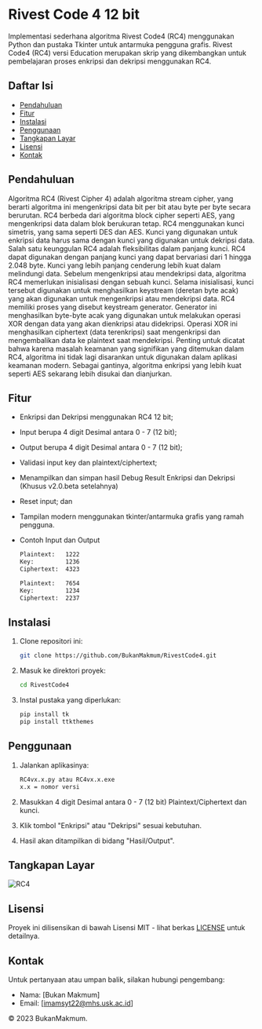 # Rivest Code 4 12 bit
Implementasi sederhana algoritma Rivest Code4 (RC4) menggunakan Python dan pustaka Tkinter untuk antarmuka pengguna grafis. Rivest Code4 (RC4) versi Education merupakan skrip yang dikembangkan untuk pembelajaran proses enkripsi dan dekripsi menggunakan RC4.


## Daftar Isi

- [Pendahuluan](#pendahuluan)
- [Fitur](#fitur)
- [Instalasi](#instalasi)
- [Penggunaan](#penggunaan)
- [Tangkapan Layar](#tangkapan-layar)
- [Lisensi](#lisensi)
- [Kontak](#kontak)

## Pendahuluan

Algoritma RC4 (Rivest Cipher 4) adalah algoritma stream cipher, yang berarti algoritma ini mengenkripsi data bit per bit atau byte per byte secara berurutan. RC4 berbeda dari algoritma block cipher seperti AES, yang mengenkripsi data dalam blok berukuran tetap. RC4 menggunakan kunci simetris, yang sama seperti DES dan AES. Kunci yang digunakan untuk enkripsi data harus sama dengan kunci yang digunakan untuk dekripsi data.
Salah satu keunggulan RC4 adalah fleksibilitas dalam panjang kunci. RC4 dapat digunakan dengan panjang kunci yang dapat bervariasi dari 1 hingga 2.048 byte. Kunci yang lebih panjang cenderung lebih kuat dalam melindungi data. Sebelum mengenkripsi atau mendekripsi data, algoritma RC4 memerlukan inisialisasi dengan sebuah kunci. Selama inisialisasi, kunci tersebut digunakan untuk menghasilkan keystream (deretan byte acak) yang akan digunakan untuk mengenkripsi atau mendekripsi data.
RC4 memiliki proses yang disebut keystream generator. Generator ini menghasilkan byte-byte acak yang digunakan untuk melakukan operasi XOR dengan data yang akan dienkripsi atau didekripsi. Operasi XOR ini menghasilkan ciphertext (data terenkripsi) saat mengenkripsi dan mengembalikan data ke plaintext saat mendekripsi.
Penting untuk dicatat bahwa karena masalah keamanan yang signifikan yang ditemukan dalam RC4, algoritma ini tidak lagi disarankan untuk digunakan dalam aplikasi keamanan modern. Sebagai gantinya, algoritma enkripsi yang lebih kuat seperti AES sekarang lebih disukai dan dianjurkan.

## Fitur

- Enkripsi dan Dekripsi menggunakan RC4 12 bit;
- Input berupa  4 digit Desimal antara 0 - 7 (12 bit);
- Output berupa  4 digit Desimal antara 0 - 7 (12 bit);
- Validasi input key dan plaintext/ciphertext;
- Menampilkan dan simpan hasil Debug Result Enkripsi dan Dekripsi (Khusus v2.0.beta setelahnya)
- Reset input; dan
- Tampilan modern menggunakan tkinter/antarmuka grafis yang ramah pengguna.
  
- Contoh Input dan Output
  ```bash
  Plaintext:   1222
  Key:         1236
  Ciphertext:  4323

  Plaintext:   7654
  Key:         1234
  Ciphertext:  2237
   ```

## Instalasi

1. Clone repositori ini:

   ```bash
   git clone https://github.com/BukanMakmum/RivestCode4.git
   ```

2. Masuk ke direktori proyek:

   ```bash
   cd RivestCode4
   ```

3. Instal pustaka yang diperlukan:

   ```bash
   pip install tk
   pip install ttkthemes

   ```

## Penggunaan

1. Jalankan aplikasinya:

   ```bash
   RC4vx.x.py atau RC4vx.x.exe
   x.x = nomor versi
   ```

2. Masukkan 4 digit Desimal antara 0 - 7 (12 bit) Plaintext/Ciphertext dan kunci.

3. Klik tombol "Enkripsi" atau "Dekripsi" sesuai kebutuhan.

4. Hasil akan ditampilkan di bidang "Hasil/Output".

## Tangkapan Layar

![RC4](https://github.com/BukanMakmum/RivestCode4/assets/32379649/3e906c0d-70c7-41cc-aa4e-2646fd45f029)

## Lisensi

Proyek ini dilisensikan di bawah Lisensi MIT - lihat berkas [LICENSE](LICENSE) untuk detailnya.

## Kontak

Untuk pertanyaan atau umpan balik, silakan hubungi pengembang:
- Nama: [Bukan Makmum]
- Email: [imamsyt22@mhs.usk.ac.id]

© 2023 BukanMakmum.
